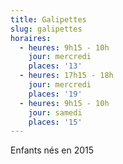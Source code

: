 ```yaml
---
title: Galipettes
slug: galipettes
horaires:
  - heures: 9h15 - 10h
    jour: mercredi
    places: '13'
  - heures: 17h15 - 18h
    jour: mercredi
    places: '19'
  - heures: 9h15 - 10h
    jour: samedi
    places: '15'
---
```

Enfants nés en 2015
